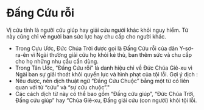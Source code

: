 # Đấng Cứu rỗi

Vị cứu tinh là người cứu giúp hay giải cứu người khác khỏi nguy hiểm. Từ này cũng chỉ về người ban sức lực hay chu cấp cho người khác.
- Trong Cựu Ước, Đức Chúa Trời được gọi là Đấng Cứu rỗi của dân Y-sơ-ra-ên vì Ngài thường giải cứu họ khỏi kẻ thù, ban thêm sức và chu cấp cho họ những nhu cầu cần dùng. 
- Trong Tân Ước, “Đấng Cứu rỗi” là danh hiệu chỉ về Đức Chúa Giê-xu vì Ngài ban sự giải thoát khỏi quyền lực và hình phạt của tội lỗi. 
Gợi ý dịch :
- Nếu được, nên dịch thuật ngữ “Đấng Cứu Chuộc” bằng một từ có liên quan với từ “cứu” và “sự cứu chuộc”." 
- Các cách dịch từ này có thể bao gồm “Đấng cứu giúp”, “Đức Chúa Trời, Đấng cứu giúp” hay “Chúa Giê-xu, Đấng giải cứu (con người) khỏi tội lỗi.

